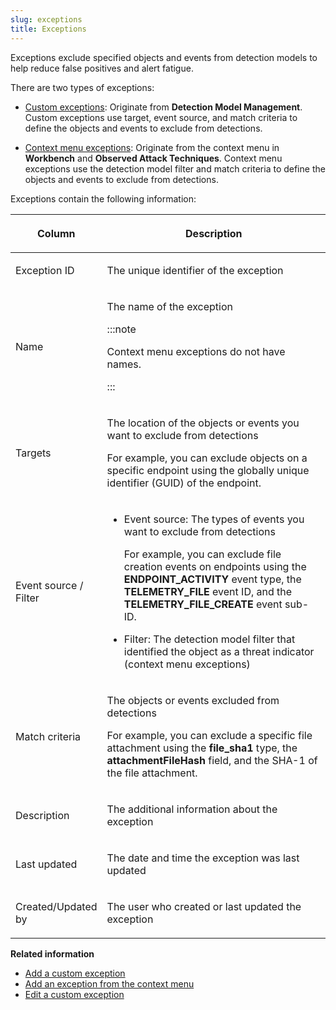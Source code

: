 ```yaml
---
slug: exceptions
title: Exceptions
---
```


Exceptions exclude specified objects and events from detection models to help reduce false positives and alert fatigue.

There are two types of exceptions:

- [Custom exceptions](adding-custom-exception.md): Originate from **Detection Model Management**. Custom exceptions use target, event source, and match criteria to define the objects and events to exclude from detections.

- [Context menu exceptions](adding-exception-context-menu.md): Originate from the context menu in **Workbench** and **Observed Attack Techniques**. Context menu exceptions use the detection model filter and match criteria to define the objects and events to exclude from detections.

Exceptions contain the following information:

<table>
<colgroup>
<col style="width: 25%" />
<col style="width: 75%" />
</colgroup>
<thead>
<tr>
<th><p>Column</p></th>
<th><p>Description</p></th>
</tr>
</thead>
<tbody>
<tr>
<td><p>Exception ID</p></td>
<td><p>The unique identifier of the exception</p></td>
</tr>
<tr>
<td><p>Name</p></td>
<td><p>The name of the exception</p>


:::note

<p>Context menu exceptions do not have names.</p>


:::

</td>
</tr>
<tr>
<td><p>Targets</p></td>
<td><p>The location of the objects or events you want to exclude from detections</p>
<p>For example, you can exclude objects on a specific endpoint using the globally unique identifier (GUID) of the endpoint.</p></td>
</tr>
<tr>
<td><p>Event source / Filter</p></td>
<td><ul>
<li><p>Event source: The types of events you want to exclude from detections</p>
<p>For example, you can exclude file creation events on endpoints using the <strong>ENDPOINT_ACTIVITY</strong> event type, the <strong>TELEMETRY_FILE</strong> event ID, and the <strong>TELEMETRY_FILE_CREATE</strong> event sub-ID.</p></li>
<li><p>Filter: The detection model filter that identified the object as a threat indicator (context menu exceptions)</p></li>
</ul></td>
</tr>
<tr>
<td><p>Match criteria</p></td>
<td><p>The objects or events excluded from detections</p>
<p>For example, you can exclude a specific file attachment using the <strong>file_sha1</strong> type, the <strong>attachmentFileHash</strong> field, and the SHA-1 of the file attachment.</p></td>
</tr>
<tr>
<td><p>Description</p></td>
<td><p>The additional information about the exception</p></td>
</tr>
<tr>
<td><p>Last updated</p></td>
<td><p>The date and time the exception was last updated</p></td>
</tr>
<tr>
<td><p>Created/Updated by</p></td>
<td><p>The user who created or last updated the exception</p></td>
</tr>
</tbody>
</table>

**Related information**

- [Add a custom exception](adding-custom-exception.md "Create a custom exception to exclude specified objects or events from future detections.")
- [Add an exception from the context menu](adding-exception-context-menu.md "During alert investigation, you can exclude objects from future detections.")
- [Edit a custom exception](editing-custom-exception.md "Edit the settings of a custom exception.")
